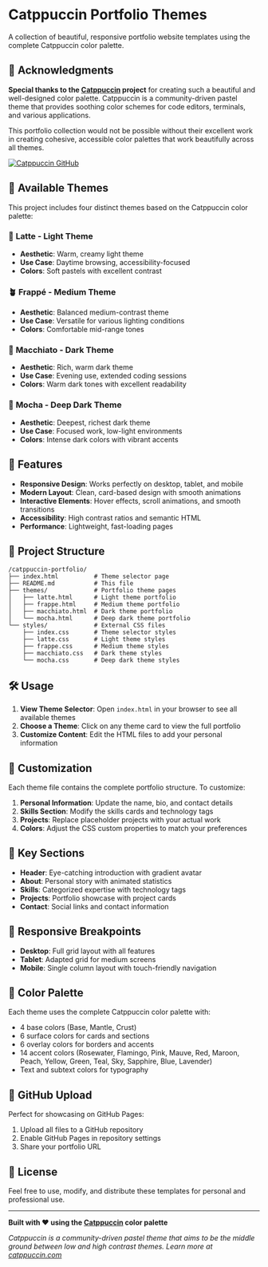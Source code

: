 # Catppuccin Portfolio Themes

A collection of beautiful, responsive portfolio website templates using the complete Catppuccin color palette.

## 🙏 Acknowledgments

**Special thanks to the [Catppuccin](https://github.com/catppuccin/catppuccin) project** for creating such a beautiful and well-designed color palette. Catppuccin is a community-driven pastel theme that provides soothing color schemes for code editors, terminals, and various applications.

This portfolio collection would not be possible without their excellent work in creating cohesive, accessible color palettes that work beautifully across all themes.

[![Catppuccin GitHub](https://img.shields.io/badge/Catppuccin-GitHub-181717?style=flat&logo=github)](https://github.com/catppuccin/catppuccin)

## 🎨 Available Themes

This project includes four distinct themes based on the Catppuccin color palette:

### 🌻 **Latte** - Light Theme
- **Aesthetic**: Warm, creamy light theme
- **Use Case**: Daytime browsing, accessibility-focused
- **Colors**: Soft pastels with excellent contrast

### 🪴 **Frappé** - Medium Theme
- **Aesthetic**: Balanced medium-contrast theme
- **Use Case**: Versatile for various lighting conditions
- **Colors**: Comfortable mid-range tones

### 🌺 **Macchiato** - Dark Theme
- **Aesthetic**: Rich, warm dark theme
- **Use Case**: Evening use, extended coding sessions
- **Colors**: Warm dark tones with excellent readability

### 🌿 **Mocha** - Deep Dark Theme
- **Aesthetic**: Deepest, richest dark theme
- **Use Case**: Focused work, low-light environments
- **Colors**: Intense dark colors with vibrant accents

## 🚀 Features

- **Responsive Design**: Works perfectly on desktop, tablet, and mobile
- **Modern Layout**: Clean, card-based design with smooth animations
- **Interactive Elements**: Hover effects, scroll animations, and smooth transitions
- **Accessibility**: High contrast ratios and semantic HTML
- **Performance**: Lightweight, fast-loading pages

## 📁 Project Structure

```
/catppuccin-portfolio/
├── index.html          # Theme selector page
├── README.md           # This file
├── themes/             # Portfolio theme pages
│   ├── latte.html      # Light theme portfolio
│   ├── frappe.html     # Medium theme portfolio
│   ├── macchiato.html  # Dark theme portfolio
│   └── mocha.html      # Deep dark theme portfolio
└── styles/             # External CSS files
    ├── index.css       # Theme selector styles
    ├── latte.css       # Light theme styles
    ├── frappe.css      # Medium theme styles
    ├── macchiato.css   # Dark theme styles
    └── mocha.css       # Deep dark theme styles
```

## 🛠️ Usage

1. **View Theme Selector**: Open `index.html` in your browser to see all available themes
2. **Choose a Theme**: Click on any theme card to view the full portfolio
3. **Customize Content**: Edit the HTML files to add your personal information

## 🎯 Customization

Each theme file contains the complete portfolio structure. To customize:

1. **Personal Information**: Update the name, bio, and contact details
2. **Skills Section**: Modify the skills cards and technology tags
3. **Projects**: Replace placeholder projects with your actual work
4. **Colors**: Adjust the CSS custom properties to match your preferences

## 🌟 Key Sections

- **Header**: Eye-catching introduction with gradient avatar
- **About**: Personal story with animated statistics
- **Skills**: Categorized expertise with technology tags
- **Projects**: Portfolio showcase with project cards
- **Contact**: Social links and contact information

## 📱 Responsive Breakpoints

- **Desktop**: Full grid layout with all features
- **Tablet**: Adapted grid for medium screens
- **Mobile**: Single column layout with touch-friendly navigation

## 🎨 Color Palette

Each theme uses the complete Catppuccin color palette with:
- 4 base colors (Base, Mantle, Crust)
- 6 surface colors for cards and sections
- 6 overlay colors for borders and accents
- 14 accent colors (Rosewater, Flamingo, Pink, Mauve, Red, Maroon, Peach, Yellow, Green, Teal, Sky, Sapphire, Blue, Lavender)
- Text and subtext colors for typography

## 🚀 GitHub Upload

Perfect for showcasing on GitHub Pages:
1. Upload all files to a GitHub repository
2. Enable GitHub Pages in repository settings
3. Share your portfolio URL

## 📄 License

Feel free to use, modify, and distribute these templates for personal and professional use.

---

**Built with ❤️ using the [Catppuccin](https://github.com/catppuccin/catppuccin) color palette**

*Catppuccin is a community-driven pastel theme that aims to be the middle ground between low and high contrast themes. Learn more at [catppuccin.com](https://catppuccin.com)*
